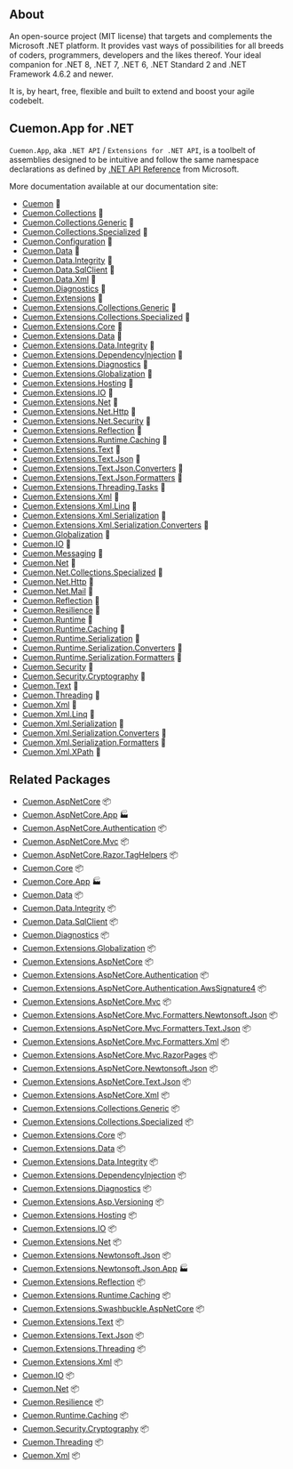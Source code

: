 ## About

An open-source project (MIT license) that targets and complements the Microsoft .NET platform. It provides vast ways of possibilities for all breeds of coders, programmers, developers and the likes thereof.
Your ideal companion for .NET 8, .NET 7, .NET 6, .NET Standard 2 and .NET Framework 4.6.2 and newer.

It is, by heart, free, flexible and built to extend and boost your agile codebelt.

## **Cuemon.App** for .NET

`Cuemon.App`, aka `.NET API` / `Extensions for .NET API`, is a toolbelt of assemblies designed to be intuitive and follow the same namespace declarations as defined by [.NET API Reference](https://docs.microsoft.com/en-us/dotnet/api/?view=net-8.0) from Microsoft.

More documentation available at our documentation site:

- [Cuemon](https://docs.cuemon.net/api/dotnet/Cuemon.html) 🔗
- [Cuemon.Collections](https://docs.cuemon.net/api/dotnet/Cuemon.Collections.html) 🔗
- [Cuemon.Collections.Generic](https://docs.cuemon.net/api/dotnet/Cuemon.Collections.Generic.html) 🔗
- [Cuemon.Collections.Specialized](https://docs.cuemon.net/api/dotnet/Cuemon.Collections.Specialized.html) 🔗
- [Cuemon.Configuration](https://docs.cuemon.net/api/dotnet/Cuemon.Configuration.html) 🔗
- [Cuemon.Data](https://docs.cuemon.net/api/dotnet/Cuemon.Data.html) 🔗
- [Cuemon.Data.Integrity](https://docs.cuemon.net/api/dotnet/Cuemon.Data.Integrity.html) 🔗
- [Cuemon.Data.SqlClient](https://docs.cuemon.net/api/dotnet/Cuemon.Data.SqlClient.html) 🔗
- [Cuemon.Data.Xml](https://docs.cuemon.net/api/dotnet/Cuemon.Data.Xml.html) 🔗
- [Cuemon.Diagnostics](https://docs.cuemon.net/api/dotnet/Cuemon.Diagnostics.html) 🔗
- [Cuemon.Extensions](https://docs.cuemon.net/api/dotnet/Cuemon.Extensions.html) 🔗
- [Cuemon.Extensions.Collections.Generic](https://docs.cuemon.net/api/dotnet/Cuemon.Extensions.Collections.Generic.html) 🔗
- [Cuemon.Extensions.Collections.Specialized](https://docs.cuemon.net/api/dotnet/Cuemon.Extensions.Collections.Specialized.html) 🔗
- [Cuemon.Extensions.Core](https://docs.cuemon.net/api/dotnet/Cuemon.Extensions.Core.html) 🔗
- [Cuemon.Extensions.Data](https://docs.cuemon.net/api/dotnet/Cuemon.Extensions.Data.html) 🔗
- [Cuemon.Extensions.Data.Integrity](https://docs.cuemon.net/api/dotnet/Cuemon.Extensions.Data.Integrity.html) 🔗
- [Cuemon.Extensions.DependencyInjection](https://docs.cuemon.net/api/dotnet/Cuemon.Extensions.DependencyInjection.html) 🔗
- [Cuemon.Extensions.Diagnostics](https://docs.cuemon.net/api/dotnet/Cuemon.Extensions.Diagnostics.html) 🔗
- [Cuemon.Extensions.Globalization](https://docs.cuemon.net/api/dotnet/Cuemon.Extensions.Globalization.html) 🔗
- [Cuemon.Extensions.Hosting](https://docs.cuemon.net/api/dotnet/Cuemon.Extensions.Hosting.html) 🔗
- [Cuemon.Extensions.IO](https://docs.cuemon.net/api/dotnet/Cuemon.Extensions.IO.html) 🔗
- [Cuemon.Extensions.Net](https://docs.cuemon.net/api/dotnet/Cuemon.Extensions.Net.html) 🔗
- [Cuemon.Extensions.Net.Http](https://docs.cuemon.net/api/dotnet/Cuemon.Extensions.Net.Http.html) 🔗
- [Cuemon.Extensions.Net.Security](https://docs.cuemon.net/api/dotnet/Cuemon.Extensions.Net.Security.html) 🔗
- [Cuemon.Extensions.Reflection](https://docs.cuemon.net/api/dotnet/Cuemon.Extensions.Reflection.html) 🔗
- [Cuemon.Extensions.Runtime.Caching](https://docs.cuemon.net/api/dotnet/Cuemon.Extensions.Runtime.Caching.html) 🔗
- [Cuemon.Extensions.Text](https://docs.cuemon.net/api/dotnet/Cuemon.Extensions.Text.html) 🔗
- [Cuemon.Extensions.Text.Json](https://docs.cuemon.net/api/dotnet/Cuemon.Extensions.Text.Json.html) 🔗
- [Cuemon.Extensions.Text.Json.Converters](https://docs.cuemon.net/api/dotnet/Cuemon.Extensions.Text.Json.Converters.html) 🔗
- [Cuemon.Extensions.Text.Json.Formatters](https://docs.cuemon.net/api/dotnet/Cuemon.Extensions.Text.Json.Formatters.html) 🔗
- [Cuemon.Extensions.Threading.Tasks](https://docs.cuemon.net/api/dotnet/Cuemon.Extensions.Threading.Tasks.html) 🔗
- [Cuemon.Extensions.Xml](https://docs.cuemon.net/api/dotnet/Cuemon.Extensions.Xml.html) 🔗
- [Cuemon.Extensions.Xml.Linq](https://docs.cuemon.net/api/dotnet/Cuemon.Extensions.Xml.Linq.html) 🔗
- [Cuemon.Extensions.Xml.Serialization](https://docs.cuemon.net/api/dotnet/Cuemon.Extensions.Xml.Serialization.html) 🔗
- [Cuemon.Extensions.Xml.Serialization.Converters](https://docs.cuemon.net/api/dotnet/Cuemon.Extensions.Xml.Serialization.Converters.html) 🔗
- [Cuemon.Globalization](https://docs.cuemon.net/api/dotnet/Cuemon.Globalization.html) 🔗
- [Cuemon.IO](https://docs.cuemon.net/api/dotnet/Cuemon.IO.html) 🔗
- [Cuemon.Messaging](https://docs.cuemon.net/api/dotnet/Cuemon.Messaging.html) 🔗
- [Cuemon.Net](https://docs.cuemon.net/api/dotnet/Cuemon.Net.html) 🔗
- [Cuemon.Net.Collections.Specialized](https://docs.cuemon.net/api/dotnet/Cuemon.Net.Collections.Specialized.html) 🔗
- [Cuemon.Net.Http](https://docs.cuemon.net/api/dotnet/Cuemon.Net.Http.html) 🔗
- [Cuemon.Net.Mail](https://docs.cuemon.net/api/dotnet/Cuemon.Net.Mail.html) 🔗
- [Cuemon.Reflection](https://docs.cuemon.net/api/dotnet/Cuemon.Reflection.html) 🔗
- [Cuemon.Resilience](https://docs.cuemon.net/api/dotnet/Cuemon.Resilience.html) 🔗
- [Cuemon.Runtime](https://docs.cuemon.net/api/dotnet/Cuemon.Runtime.html) 🔗
- [Cuemon.Runtime.Caching](https://docs.cuemon.net/api/dotnet/Cuemon.Runtime.Caching.html) 🔗
- [Cuemon.Runtime.Serialization](https://docs.cuemon.net/api/dotnet/Cuemon.Runtime.Serialization.html) 🔗
- [Cuemon.Runtime.Serialization.Converters](https://docs.cuemon.net/api/dotnet/Cuemon.Runtime.Serialization.Converters.html) 🔗
- [Cuemon.Runtime.Serialization.Formatters](https://docs.cuemon.net/api/dotnet/Cuemon.Runtime.Serialization.Formatters.html) 🔗
- [Cuemon.Security](https://docs.cuemon.net/api/dotnet/Cuemon.Security.html) 🔗
- [Cuemon.Security.Cryptography](https://docs.cuemon.net/api/dotnet/Cuemon.Security.Cryptography.html) 🔗
- [Cuemon.Text](https://docs.cuemon.net/api/dotnet/Cuemon.Text.html) 🔗
- [Cuemon.Threading](https://docs.cuemon.net/api/dotnet/Cuemon.Threading.html) 🔗
- [Cuemon.Xml](https://docs.cuemon.net/api/dotnet/Cuemon.Xml.html) 🔗
- [Cuemon.Xml.Linq](https://docs.cuemon.net/api/dotnet/Cuemon.Xml.Linq.html) 🔗
- [Cuemon.Xml.Serialization](https://docs.cuemon.net/api/dotnet/Cuemon.Xml.Serialization.html) 🔗
- [Cuemon.Xml.Serialization.Converters](https://docs.cuemon.net/api/dotnet/Cuemon.Xml.Serialization.Converters.html) 🔗
- [Cuemon.Xml.Serialization.Formatters](https://docs.cuemon.net/api/dotnet/Cuemon.Xml.Serialization.Formatters.html) 🔗
- [Cuemon.Xml.XPath](https://docs.cuemon.net/api/dotnet/Cuemon.Xml.XPath.html) 🔗

## Related Packages

* [Cuemon.AspNetCore](https://www.nuget.org/packages/Cuemon.AspNetCore/) 📦
* [Cuemon.AspNetCore.App](https://www.nuget.org/packages/Cuemon.AspNetCore.App/) 🏭
* [Cuemon.AspNetCore.Authentication](https://www.nuget.org/packages/Cuemon.AspNetCore.Authentication/) 📦
* [Cuemon.AspNetCore.Mvc](https://www.nuget.org/packages/Cuemon.AspNetCore.Mvc/) 📦
* [Cuemon.AspNetCore.Razor.TagHelpers](https://www.nuget.org/packages/Cuemon.AspNetCore.Razor.TagHelpers/) 📦
* [Cuemon.Core](https://www.nuget.org/packages/Cuemon.Core/) 📦
* [Cuemon.Core.App](https://www.nuget.org/packages/Cuemon.Core.App/) 🏭
* [Cuemon.Data](https://www.nuget.org/packages/Cuemon.Data/) 📦
* [Cuemon.Data.Integrity](https://www.nuget.org/packages/Cuemon.Data.Integrity/) 📦
* [Cuemon.Data.SqlClient](https://www.nuget.org/packages/Cuemon.Data.SqlClient/) 📦
* [Cuemon.Diagnostics](https://www.nuget.org/packages/Cuemon.Diagnostics/) 📦
* [Cuemon.Extensions.Globalization](https://www.nuget.org/packages/Cuemon.Extensions.Globalization/) 📦
* [Cuemon.Extensions.AspNetCore](https://www.nuget.org/packages/Cuemon.Extensions.AspNetCore/) 📦
* [Cuemon.Extensions.AspNetCore.Authentication](https://www.nuget.org/packages/Cuemon.Extensions.AspNetCore.Authentication/) 📦
* [Cuemon.Extensions.AspNetCore.Authentication.AwsSignature4](https://www.nuget.org/packages/Cuemon.Extensions.AspNetCore.Authentication.AwsSignature4/) 📦
* [Cuemon.Extensions.AspNetCore.Mvc](https://www.nuget.org/packages/Cuemon.Extensions.AspNetCore.Mvc/) 📦
* [Cuemon.Extensions.AspNetCore.Mvc.Formatters.Newtonsoft.Json](https://www.nuget.org/packages/Cuemon.Extensions.AspNetCore.Mvc.Formatters.Newtonsoft.Json/) 📦
* [Cuemon.Extensions.AspNetCore.Mvc.Formatters.Text.Json](https://www.nuget.org/packages/Cuemon.Extensions.AspNetCore.Mvc.Formatters.Text.Json/) 📦
* [Cuemon.Extensions.AspNetCore.Mvc.Formatters.Xml](https://www.nuget.org/packages/Cuemon.Extensions.AspNetCore.Mvc.Formatters.Xml/) 📦
* [Cuemon.Extensions.AspNetCore.Mvc.RazorPages](https://www.nuget.org/packages/Cuemon.Extensions.AspNetCore.Mvc.RazorPages/) 📦
* [Cuemon.Extensions.AspNetCore.Newtonsoft.Json](https://www.nuget.org/packages/Cuemon.Extensions.AspNetCore.Newtonsoft.Json/) 📦
* [Cuemon.Extensions.AspNetCore.Text.Json](https://www.nuget.org/packages/Cuemon.Extensions.AspNetCore.Text.Json/) 📦
* [Cuemon.Extensions.AspNetCore.Xml](https://www.nuget.org/packages/Cuemon.Extensions.AspNetCore.Xml/) 📦
* [Cuemon.Extensions.Collections.Generic](https://www.nuget.org/packages/Cuemon.Extensions.Collections.Generic/) 📦
* [Cuemon.Extensions.Collections.Specialized](https://www.nuget.org/packages/Cuemon.Extensions.Collections.Specialized/) 📦
* [Cuemon.Extensions.Core](https://www.nuget.org/packages/Cuemon.Extensions.Core/) 📦
* [Cuemon.Extensions.Data](https://www.nuget.org/packages/Cuemon.Extensions.Data/) 📦
* [Cuemon.Extensions.Data.Integrity](https://www.nuget.org/packages/Cuemon.Extensions.Data.Integrity/) 📦
* [Cuemon.Extensions.DependencyInjection](https://www.nuget.org/packages/Cuemon.Extensions.DependencyInjection/) 📦
* [Cuemon.Extensions.Diagnostics](https://www.nuget.org/packages/Cuemon.Extensions.Diagnostics/) 📦
* [Cuemon.Extensions.Asp.Versioning](https://www.nuget.org/packages/Cuemon.Extensions.Asp.Versioning/) 📦
* [Cuemon.Extensions.Hosting](https://www.nuget.org/packages/Cuemon.Extensions.Hosting/) 📦
* [Cuemon.Extensions.IO](https://www.nuget.org/packages/Cuemon.Extensions.IO/) 📦
* [Cuemon.Extensions.Net](https://www.nuget.org/packages/Cuemon.Extensions.Net/) 📦
* [Cuemon.Extensions.Newtonsoft.Json](https://www.nuget.org/packages/Cuemon.Extensions.Newtonsoft.Json/) 📦
* [Cuemon.Extensions.Newtonsoft.Json.App](https://www.nuget.org/packages/Cuemon.Extensions.Newtonsoft.Json.App/) 🏭
* [Cuemon.Extensions.Reflection](https://www.nuget.org/packages/Cuemon.Extensions.Reflection/) 📦
* [Cuemon.Extensions.Runtime.Caching](https://www.nuget.org/packages/Cuemon.Extensions.Runtime.Caching/) 📦
* [Cuemon.Extensions.Swashbuckle.AspNetCore](https://www.nuget.org/packages/Cuemon.Extensions.Swashbuckle.AspNetCore/) 📦
* [Cuemon.Extensions.Text](https://www.nuget.org/packages/Cuemon.Extensions.Text/) 📦
* [Cuemon.Extensions.Text.Json](https://www.nuget.org/packages/Cuemon.Extensions.Text.Json/) 📦
* [Cuemon.Extensions.Threading](https://www.nuget.org/packages/Cuemon.Extensions.Threading/) 📦
* [Cuemon.Extensions.Xml](https://www.nuget.org/packages/Cuemon.Extensions.Xml/) 📦
* [Cuemon.IO](https://www.nuget.org/packages/Cuemon.IO/) 📦
* [Cuemon.Net](https://www.nuget.org/packages/Cuemon.Net/) 📦
* [Cuemon.Resilience](https://www.nuget.org/packages/Cuemon.Resilience/) 📦
* [Cuemon.Runtime.Caching](https://www.nuget.org/packages/Cuemon.Runtime.Caching/) 📦
* [Cuemon.Security.Cryptography](https://www.nuget.org/packages/Cuemon.Security.Cryptography/) 📦
* [Cuemon.Threading](https://www.nuget.org/packages/Cuemon.Threading/) 📦
* [Cuemon.Xml](https://www.nuget.org/packages/Cuemon.Xml/) 📦
